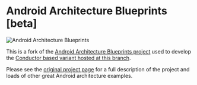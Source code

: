 # Android Architecture Blueprints [beta]

<img src="https://github.com/googlesamples/android-architecture/wiki/images/aab-logo.png" alt="Android Architecture Blueprints"/>

This is a fork of the [Android Architecture Blueprints project](https://github.com/googlesamples/android-architecture) used to develop the [Conductor based variant hosted at this branch](https://github.com/grepx/android-architecture/tree/todo-mvp-conductor).

Please see the [original project page](https://github.com/googlesamples/android-architecture) for a full description of the project and loads of other great Android architecture examples.
